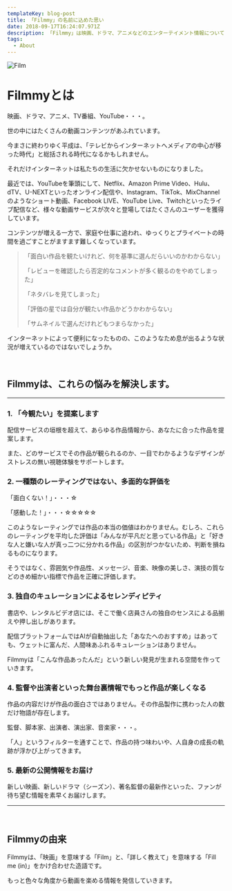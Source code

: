 ```yaml
---
templateKey: blog-post
title: 「Filmmy」の名前に込めた思い
date: 2018-09-17T16:24:07.971Z
description: 「Filmmy」は映画、ドラマ、アニメなどのエンターテイメント情報について発信するメディアです。
tags:
  - About
---
```

![Film](/img/film_bannar.png)

# Filmmyとは

映画、ドラマ、アニメ、TV番組、YouTube・・・。

世の中にはたくさんの動画コンテンツがあふれています。

今まさに終わりゆく平成は、「テレビからインターネットへメディアの中心が移った時代」と総括される時代になるかもしれません。

それだけインターネットは私たちの生活に欠かせないものになりました。

最近では、YouTubeを筆頭にして、Netflix、Amazon Prime Video、Hulu、dTV、U-NEXTといったオンライン配信や、Instagram、TikTok、MixChannelのようなショート動画、Facebook LIVE、YouTube Live、Twitchといったライブ配信など、様々な動画サービスが次々と登場してはたくさんのユーザーを獲得しています。

コンテンツが増える一方で、家庭や仕事に追われ、ゆっくりとプライベートの時間を過ごすことがますます難しくなっています。

> 「面白い作品を観たいけれど、何を基準に選んだらいいのかわからない」
>
> 「レビューを確認したら否定的なコメントが多く観るのをやめてしまった」
>
> 「ネタバレを見てしまった」
>
> 「評価の星では自分が観たい作品かどうかわからない」
>
> 「サムネイルで選んだけれどもつまらなかった」

インターネットによって便利になったものの、このようなため息が出るような状況が増えているのではないでしょうか。

<br />

## Filmmyは、これらの悩みを解決します。

- - -

### 1. 「今観たい」を提案します

配信サービスの垣根を超えて、あらゆる作品情報から、あなたに合った作品を提案します。

また、どのサービスでその作品が観られるのか、一目でわかるようなデザインがストレスの無い視聴体験をサポートします。

### 2. 一種類のレーティングではない、多面的な評価を

「面白くない！」・・・☆

「感動した！」・・・☆☆☆☆☆

このようなレーティングでは作品の本当の価値はわかりません。むしろ、これらのレーティングを平均した評価は「みんなが平凡だと思っている作品」と「好きな人と嫌いな人が真っ二つに分かれる作品」の区別がつかないため、判断を損ねるものになります。

そうではなく、雰囲気や作品性、メッセージ、音楽、映像の美しさ、演技の質などのきめ細かい指標で作品を正確に評価します。

### 3. 独自のキュレーションによるセレンディピティ

書店や、レンタルビデオ店には、そこで働く店員さんの独自のセンスによる品揃えや押し出しがあります。

配信プラットフォームではAIが自動抽出した「あなたへのおすすめ」はあっても、ウェットに富んだ、人間味あふれるキュレーションはありません。

Filmmyは「こんな作品あったんだ」という新しい発見が生まれる空間を作っていきます。

### 4. 監督や出演者といった舞台裏情報でもっと作品が楽しくなる

作品の内容だけが作品の面白さではありません。その作品製作に携わった人の数だけ物語が存在します。

監督、脚本家、出演者、演出家、音楽家・・・。

「人」というフィルターを通すことで、作品の持つ味わいや、人自身の成長の軌跡が浮かび上がってきます。

### 5. 最新の公開情報をお届け

新しい映画、新しいドラマ（シーズン）、著名監督の最新作といった、ファンが待ち望む情報を素早くお届けします。

- - -

<br />

## Filmmyの由来

Filmmyは、「映画」を意味する「Film」と、「詳しく教えて」を意味する「Fill me (in)」をかけ合わせた造語です。

もっと色々な角度から動画を楽める情報を発信していきます。
